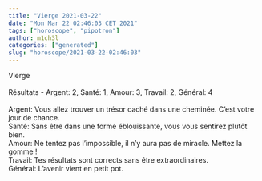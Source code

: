 ```yaml
---
title: "Vierge 2021-03-22"
date: "Mon Mar 22 02:46:03 CET 2021"
tags: ["horoscope", "pipotron"]
author: m1ch3l
categories: ["generated"]
slug: "horoscope/2021-03-22-02:46:03"
---
```


Vierge<br>
<br>
Résultats - Argent: 2, Santé: 1, Amour: 3, Travail: 2, Général: 4<br>
<br>
Argent:  Vous allez trouver un trésor caché dans une cheminée. C’est votre jour de chance.<br>
Santé:   Sans être dans une forme éblouissante, vous vous sentirez plutôt bien. <br>
Amour:   Ne tentez pas l’impossible, il n’y aura pas de miracle. Mettez la gomme !<br>
Travail: Tes résultats sont corrects sans être extraordinaires. <br>
Général: L’avenir vient en petit pot.<br>
